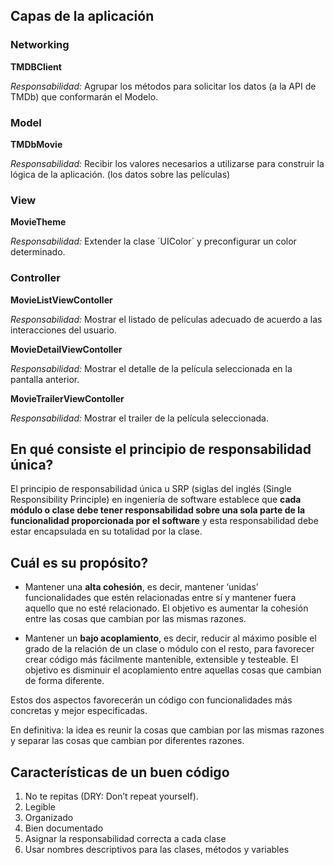 ## Capas de la aplicación

### Networking

**TMDBClient**

*Responsabilidad:* 
Agrupar los métodos para solicitar los datos (a la API de TMDb) que conformarán el Modelo. 


### Model

**TMDbMovie**

*Responsabilidad:* 
Recibir los valores necesarios a utilizarse para construir la lógica de la aplicación. (los datos sobre las películas)


### View
**MovieTheme**

*Responsabilidad:*
Extender la clase ´UIColor´ y preconfigurar un color determinado.


### Controller
**MovieListViewContoller**

*Responsabilidad:*
Mostrar el listado de películas adecuado de acuerdo a las interacciones del usuario.


**MovieDetailViewContoller**

*Responsabilidad:*
Mostrar el detalle de la película seleccionada en la pantalla anterior.

**MovieTrailerViewContoller**

*Responsabilidad:*
Mostrar el trailer de la película seleccionada.



## En qué consiste el principio de responsabilidad única? 

El principio de responsabilidad única u SRP (siglas del inglés (Single Responsibility Principle) en ingeniería de software establece que **cada módulo o clase debe tener responsabilidad sobre una sola parte de la funcionalidad proporcionada por el software** y esta responsabilidad debe estar encapsulada en su totalidad por la clase.

## Cuál es su propósito?

* Mantener una **alta cohesión**, es decir, mantener ‘unidas’ funcionalidades que estén relacionadas entre sí y mantener fuera aquello que no esté relacionado. El objetivo es aumentar la cohesión entre las cosas que cambian por las mismas razones.

* Mantener un **bajo acoplamiento**, es decir, reducir al máximo posible el grado de la relación de un clase o módulo con el resto, para favorecer crear código más fácilmente mantenible, extensible y testeable. El objetivo es disminuir el acoplamiento entre aquellas cosas que cambian de forma diferente.

Estos dos aspectos favorecerán un código con funcionalidades más concretas y mejor especificadas.

En definitiva: la idea es reunir la cosas que cambian por las mismas razones y separar las cosas que cambian por diferentes razones.

## Características de un buen código

1. No te repitas (DRY: Don’t repeat yourself).
1. Legible
1. Organizado
1. Bien documentado
1. Asignar la responsabilidad correcta a cada clase
1. Usar nombres descriptivos para las clases, métodos y variables



